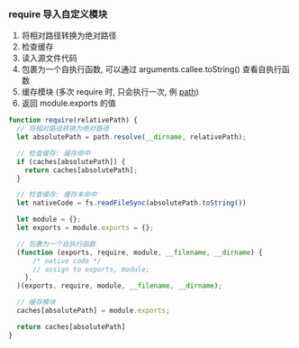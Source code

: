 ### require 导入自定义模块

1. 将相对路径转换为绝对路径
2. 检查缓存
3. 读入源文件代码
4. 包裹为一个自执行函数, 可以通过 arguments.callee.toString() 查看自执行函数
5. 缓存模块 (多次 require 时, 只会执行一次, 例 [path](./path.js))
6. 返回 module.exports 的值

```js
function require(relativePath) {
  // 将相对路径转换为绝对路径
  let absolutePath = path.resolve(__dirname, relativePath);

  // 检查缓存: 缓存命中
  if (caches[absolutePath]) {
    return caches[absolutePath];
  }

  // 检查缓存: 缓存未命中
  let nativeCode = fs.readFileSync(absolutePath.toString())

  let module = {};
  let exports = module.exports = {};

  // 包裹为一个自执行函数
  (function (exports, require, module, __filename, __dirname) {
      /* native code */
      // assign to exports, module;
    },
  )(exports, require, module, __filename, __dirname);

  // 缓存模块
  caches[absolutePath] = module.exports;

  return caches[absolutePath]
}
```
